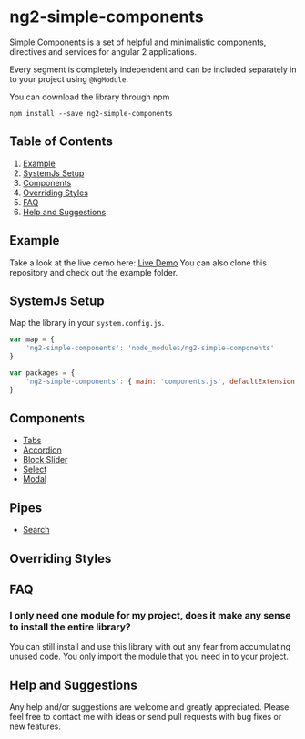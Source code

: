 # ng2-simple-components
Simple Components is a set of helpful and minimalistic components, directives and services for angular 2 applications.

Every segment is completely independent and can be included separately in to your project using `@NgModule`.

You can download the library through npm
```
npm install --save ng2-simple-components
```

## Table of Contents

 1. [Example](#example)
 1. [SystemJs Setup](#systemjs-setup)
 1. [Components](#components)
 1. [Overriding Styles](#overriding-styles)
 1. [FAQ](#faq)
 1. [Help and Suggestions](#help-and-suggestions)
 
## Example
Take a look at the live demo here: [Live Demo](http://flauc.github.io/ng2-simple-components)
You can also clone this repository and check out the example folder.

## SystemJs Setup

Map the library in your `system.config.js`.
```js
var map = {
    'ng2-simple-components': 'node_modules/ng2-simple-components'
}

var packages = {
    'ng2-simple-components': { main: 'components.js', defaultExtension: 'js' }
}
```

## Components

* [Tabs](https://github.com/flauc/ng2-simple-components/blob/master/docs/tabs.md)
* [Accordion](https://github.com/flauc/ng2-simple-components/blob/master/docs/accordion.md)
* [Block Slider](https://github.com/flauc/ng2-simple-components/blob/master/docs/block-slider.md)
* [Select](https://github.com/flauc/ng2-simple-components/blob/master/docs/select.md)
* [Modal](https://github.com/flauc/ng2-simple-components/blob/master/docs/modal.md)

## Pipes

* [Search](https://github.com/flauc/ng2-simple-components/blob/master/docs/pipes/search.md)

## Overriding Styles

## FAQ

### I only need one module for my project, does it make any sense to install the entire library?

You can still install and use this library with out any fear from accumulating unused code. 
You only import the module that you need in to your project.

## Help and Suggestions 

Any help and/or suggestions are welcome and greatly appreciated. 
Please feel free to contact me with ideas or send pull requests with bug fixes or new features.

